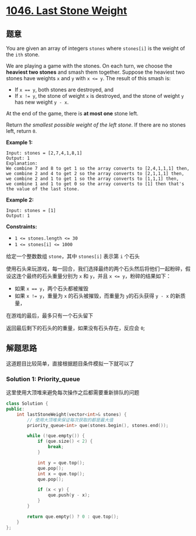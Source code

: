 # [1046. Last Stone Weight](https://leetcode-cn.com/problems/last-stone-weight/)

## 题意

You are given an array of integers `stones` where `stones[i]` is the weight of the `ith` stone.

We are playing a game with the stones. On each turn, we choose the **heaviest two stones** and smash them together. Suppose the heaviest two stones have weights `x` and `y` with `x <= y`. The result of this smash is:

- If `x == y`, both stones are destroyed, and
- If `x != y`, the stone of weight `x` is destroyed, and the stone of weight `y` has new weight `y - x`.

At the end of the game, there is **at most one** stone left.

Return *the smallest possible weight of the left stone*. If there are no stones left, return `0`.

 

**Example 1:**

```
Input: stones = [2,7,4,1,8,1]
Output: 1
Explanation: 
We combine 7 and 8 to get 1 so the array converts to [2,4,1,1,1] then,
we combine 2 and 4 to get 2 so the array converts to [2,1,1,1] then,
we combine 2 and 1 to get 1 so the array converts to [1,1,1] then,
we combine 1 and 1 to get 0 so the array converts to [1] then that's the value of the last stone.
```

**Example 2:**

```
Input: stones = [1]
Output: 1
```

 

**Constraints:**

- `1 <= stones.length <= 30`
- `1 <= stones[i] <= 1000`

给定一个整数数组 `stone`，其中 `stones[i]` 表示第 `i` 个石头

使用石头来玩游戏，每一回合，我们选择最终的两个石头然后将他们一起粉碎，假设这连个最终的石头重量分别为 `x` 和 `y`，并且 `x <= y`，粉碎的结果如下：

- 如果 `x == y`，两个石头都被摧毁
- 如果 `x != y`，重量为 `x` 的石头被摧毁，而重量为 `y`的石头获得 `y - x` 的新质量，

在游戏的最后，最多只有一个石头留下

返回最后剩下的石头的的重量，如果没有石头存在，反应会 `0`;

## 解题思路

这道题目比较简单，直接根据题目条件模拟一下就可以了

### Solution 1: Priority_queue

这里使用大顶堆来避免每次操作之后都需要重新排队的问题

````c++
class Solution {
public:
    int lastStoneWeight(vector<int>& stones) {
        // 使用大顶堆来保证每次获取的都是最大值
        priority_queue<int> que(stones.begin(), stones.end());

        while (!que.empty()) {
            if (que.size() < 2) {
                break;
            }

            int y = que.top();
            que.pop();
            int x = que.top();
            que.pop();

            if (x < y) {
                que.push(y - x);
            }
        }

        return que.empty() ? 0 : que.top();
    }
};
````
